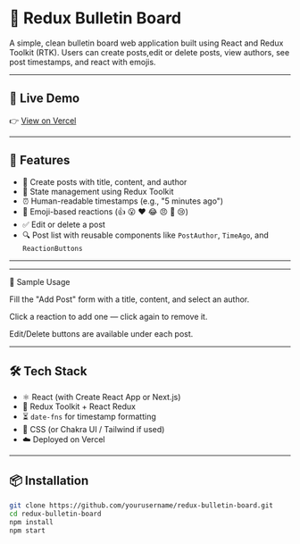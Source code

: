 # 📰 Redux Bulletin Board

A simple, clean bulletin board web application built using React and Redux Toolkit (RTK). Users can create posts,edit or delete posts, view authors, see post timestamps, and react with emojis.

---

## 🚀 Live Demo

👉 [View on Vercel](https://my-bulletin-board-app.vercel.app/)

---

## 🔧 Features

- 📝 Create posts with title, content, and author
- 🧠 State management using Redux Toolkit
- ⏰ Human-readable timestamps (e.g., "5 minutes ago")
- 💬 Emoji-based reactions (👍 😮 ❤️ 😂 😠 🤢 😢)
- ✅ Edit or delete a post
- 🔍 Post list with reusable components like `PostAuthor`, `TimeAgo`, and `ReactionButtons`

---

---

🧪 Sample Usage

Fill the "Add Post" form with a title, content, and select an author.

Click a reaction to add one — click again to remove it.

Edit/Delete buttons are available under each post.

---

## 🛠️ Tech Stack

- ⚛️ React (with Create React App or Next.js)
- 🔁 Redux Toolkit + React Redux
- ⏳ `date-fns` for timestamp formatting
- 💅 CSS (or Chakra UI / Tailwind if used)
- ☁️ Deployed on Vercel

---

## 📦 Installation

```bash
git clone https://github.com/yourusername/redux-bulletin-board.git
cd redux-bulletin-board
npm install
npm start
